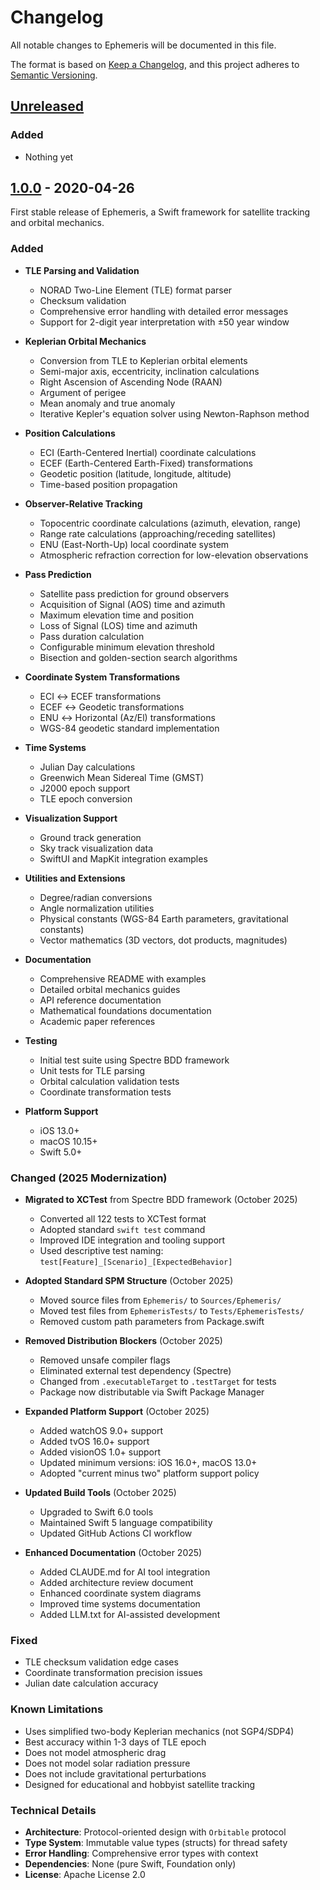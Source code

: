 # Changelog

All notable changes to Ephemeris will be documented in this file.

The format is based on [Keep a Changelog](https://keepachangelog.com/en/1.0.0/),
and this project adheres to [Semantic Versioning](https://semver.org/spec/v2.0.0.html).

## [Unreleased]

### Added
- Nothing yet

## [1.0.0] - 2020-04-26

First stable release of Ephemeris, a Swift framework for satellite tracking and orbital mechanics.

### Added
- **TLE Parsing and Validation**
  - NORAD Two-Line Element (TLE) format parser
  - Checksum validation
  - Comprehensive error handling with detailed error messages
  - Support for 2-digit year interpretation with ±50 year window

- **Keplerian Orbital Mechanics**
  - Conversion from TLE to Keplerian orbital elements
  - Semi-major axis, eccentricity, inclination calculations
  - Right Ascension of Ascending Node (RAAN)
  - Argument of perigee
  - Mean anomaly and true anomaly
  - Iterative Kepler's equation solver using Newton-Raphson method

- **Position Calculations**
  - ECI (Earth-Centered Inertial) coordinate calculations
  - ECEF (Earth-Centered Earth-Fixed) transformations
  - Geodetic position (latitude, longitude, altitude)
  - Time-based position propagation

- **Observer-Relative Tracking**
  - Topocentric coordinate calculations (azimuth, elevation, range)
  - Range rate calculations (approaching/receding satellites)
  - ENU (East-North-Up) local coordinate system
  - Atmospheric refraction correction for low-elevation observations

- **Pass Prediction**
  - Satellite pass prediction for ground observers
  - Acquisition of Signal (AOS) time and azimuth
  - Maximum elevation time and position
  - Loss of Signal (LOS) time and azimuth
  - Pass duration calculation
  - Configurable minimum elevation threshold
  - Bisection and golden-section search algorithms

- **Coordinate System Transformations**
  - ECI ↔ ECEF transformations
  - ECEF ↔ Geodetic transformations
  - ENU ↔ Horizontal (Az/El) transformations
  - WGS-84 geodetic standard implementation

- **Time Systems**
  - Julian Day calculations
  - Greenwich Mean Sidereal Time (GMST)
  - J2000 epoch support
  - TLE epoch conversion

- **Visualization Support**
  - Ground track generation
  - Sky track visualization data
  - SwiftUI and MapKit integration examples

- **Utilities and Extensions**
  - Degree/radian conversions
  - Angle normalization utilities
  - Physical constants (WGS-84 Earth parameters, gravitational constants)
  - Vector mathematics (3D vectors, dot products, magnitudes)

- **Documentation**
  - Comprehensive README with examples
  - Detailed orbital mechanics guides
  - API reference documentation
  - Mathematical foundations documentation
  - Academic paper references

- **Testing**
  - Initial test suite using Spectre BDD framework
  - Unit tests for TLE parsing
  - Orbital calculation validation tests
  - Coordinate transformation tests

- **Platform Support**
  - iOS 13.0+
  - macOS 10.15+
  - Swift 5.0+

### Changed (2025 Modernization)
- **Migrated to XCTest** from Spectre BDD framework (October 2025)
  - Converted all 122 tests to XCTest format
  - Adopted standard `swift test` command
  - Improved IDE integration and tooling support
  - Used descriptive test naming: `test[Feature]_[Scenario]_[ExpectedBehavior]`

- **Adopted Standard SPM Structure** (October 2025)
  - Moved source files from `Ephemeris/` to `Sources/Ephemeris/`
  - Moved test files from `EphemerisTests/` to `Tests/EphemerisTests/`
  - Removed custom path parameters from Package.swift

- **Removed Distribution Blockers** (October 2025)
  - Removed unsafe compiler flags
  - Eliminated external test dependency (Spectre)
  - Changed from `.executableTarget` to `.testTarget` for tests
  - Package now distributable via Swift Package Manager

- **Expanded Platform Support** (October 2025)
  - Added watchOS 9.0+ support
  - Added tvOS 16.0+ support
  - Added visionOS 1.0+ support
  - Updated minimum versions: iOS 16.0+, macOS 13.0+
  - Adopted "current minus two" platform support policy

- **Updated Build Tools** (October 2025)
  - Upgraded to Swift 6.0 tools
  - Maintained Swift 5 language compatibility
  - Updated GitHub Actions CI workflow

- **Enhanced Documentation** (October 2025)
  - Added CLAUDE.md for AI tool integration
  - Added architecture review document
  - Enhanced coordinate system diagrams
  - Improved time systems documentation
  - Added LLM.txt for AI-assisted development

### Fixed
- TLE checksum validation edge cases
- Coordinate transformation precision issues
- Julian date calculation accuracy

### Known Limitations
- Uses simplified two-body Keplerian mechanics (not SGP4/SDP4)
- Best accuracy within 1-3 days of TLE epoch
- Does not model atmospheric drag
- Does not model solar radiation pressure
- Does not include gravitational perturbations
- Designed for educational and hobbyist satellite tracking

### Technical Details
- **Architecture**: Protocol-oriented design with `Orbitable` protocol
- **Type System**: Immutable value types (structs) for thread safety
- **Error Handling**: Comprehensive error types with context
- **Dependencies**: None (pure Swift, Foundation only)
- **License**: Apache License 2.0

[Unreleased]: https://github.com/mvdmakesthings/Ephemeris/compare/1.0.0...HEAD
[1.0.0]: https://github.com/mvdmakesthings/Ephemeris/releases/tag/1.0.0
